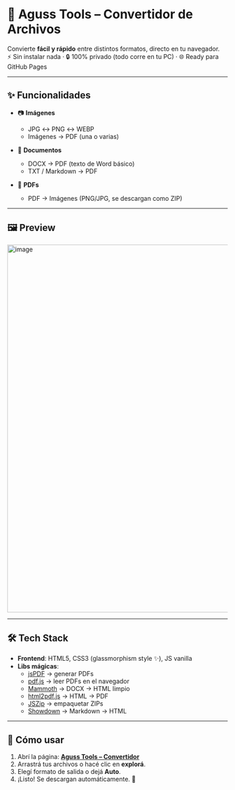 # 🚀 Aguss Tools – Convertidor de Archivos

Convierte **fácil y rápido** entre distintos formatos, directo en tu navegador.  
⚡ Sin instalar nada · 🔒 100% privado (todo corre en tu PC) · 🌐 Ready para GitHub Pages

---

## ✨ Funcionalidades

- 📷 **Imágenes**  
  - JPG ↔ PNG ↔ WEBP  
  - Imágenes → PDF (una o varias)

- 📄 **Documentos**  
  - DOCX → PDF (texto de Word básico)  
  - TXT / Markdown → PDF

- 📑 **PDFs**  
  - PDF → Imágenes (PNG/JPG, se descargan como ZIP)

---

## 🖼 Preview

<img width="1367" height="838" alt="image" src="https://github.com/user-attachments/assets/59f149dc-c2fc-44a2-aed8-0222c0b291c6" />


---

## 🛠 Tech Stack

- **Frontend**: HTML5, CSS3 (glassmorphism style ✨), JS vanilla  
- **Libs mágicas**:
  - [jsPDF](https://github.com/parallax/jsPDF) → generar PDFs  
  - [pdf.js](https://mozilla.github.io/pdf.js/) → leer PDFs en el navegador  
  - [Mammoth](https://github.com/mwilliamson/mammoth.js) → DOCX → HTML limpio  
  - [html2pdf.js](https://github.com/eKoopmans/html2pdf.js) → HTML → PDF  
  - [JSZip](https://stuk.github.io/jszip/) → empaquetar ZIPs  
  - [Showdown](https://github.com/showdownjs/showdown) → Markdown → HTML  

---

## 🚀 Cómo usar

1. Abrí la página: **[Aguss Tools – Convertidor](https://agusslo.github.io/Convertidor)**  
2. Arrastrá tus archivos o hacé clic en **explorá**.  
3. Elegí formato de salida o dejá **Auto**.  
4. ¡Listo! Se descargan automáticamente. 🎉




